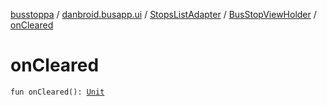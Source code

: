 [busstoppa](../../../index.md) / [danbroid.busapp.ui](../../index.md) / [StopsListAdapter](../index.md) / [BusStopViewHolder](index.md) / [onCleared](./on-cleared.md)

# onCleared

`fun onCleared(): `[`Unit`](https://kotlinlang.org/api/latest/jvm/stdlib/kotlin/-unit/index.html)